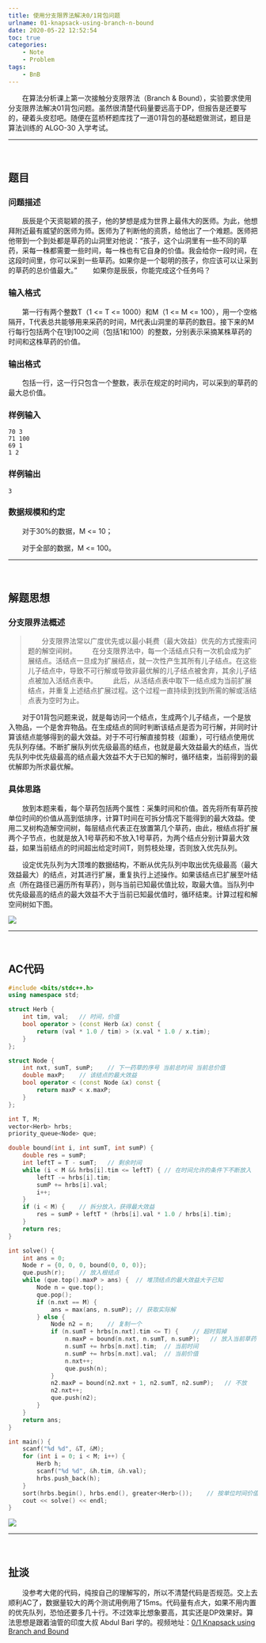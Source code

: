 ```yaml
---
title: 使用分支限界法解决0/1背包问题
urlname: 01-knapsack-using-branch-n-bound
date: 2020-05-22 12:52:54
toc: true
categories:
    - Note
    - Problem
tags:
    - BnB
---
```


&emsp;&emsp;在算法分析课上第一次接触分支限界法（Branch & Bound），实验要求使用分支限界法解决01背包问题。虽然很清楚代码量要远高于DP，但报告是还要写的，硬着头皮怼吧。随便在蓝桥杯题库找了一道01背包的基础题做测试，题目是算法训练的 ALGO-30 入学考试。

<!--more-->

---
<br>

## 题目

### 问题描述

&emsp;&emsp;辰辰是个天资聪颖的孩子，他的梦想是成为世界上最伟大的医师。为此，他想拜附近最有威望的医师为师。医师为了判断他的资质，给他出了一个难题。医师把他带到一个到处都是草药的山洞里对他说：“孩子，这个山洞里有一些不同的草药，采每一株都需要一些时间，每一株也有它自身的价值。我会给你一段时间，在这段时间里，你可以采到一些草药。如果你是一个聪明的孩子，你应该可以让采到的草药的总价值最大。”
&emsp;&emsp;如果你是辰辰，你能完成这个任务吗？

### 输入格式

&emsp;&emsp;第一行有两个整数T（1 <= T <= 1000）和M（1 <= M <= 100），用一个空格隔开，T代表总共能够用来采药的时间，M代表山洞里的草药的数目。接下来的M行每行包括两个在1到100之间（包括1和100）的整数，分别表示采摘某株草药的时间和这株草药的价值。

### 输出格式

&emsp;&emsp;包括一行，这一行只包含一个整数，表示在规定的时间内，可以采到的草药的最大总价值。

### 样例输入

```
70 3
71 100
69 1
1 2
```

### 样例输出

```
3
```

### 数据规模和约定

&emsp;&emsp;对于30%的数据，M <= 10；

&emsp;&emsp;对于全部的数据，M <= 100。

---

<br>

## 解题思想

### 分支限界法概述

>&emsp;&emsp;分支限界法常以广度优先或以最小耗费（最大效益）优先的方式搜索问题的解空间树。
&emsp;&emsp;在分支限界法中，每一个活结点只有一次机会成为扩展结点。活结点一旦成为扩展结点，就一次性产生其所有儿子结点。在这些儿子结点中，导致不可行解或导致非最优解的儿子结点被舍弃，其余儿子结点被加入活结点表中。
&emsp;&emsp;此后，从活结点表中取下一结点成为当前扩展结点，并重复上述结点扩展过程。这个过程一直持续到找到所需的解或活结点表为空时为止。

&emsp;&emsp;对于01背包问题来说，就是每访问一个结点，生成两个儿子结点，一个是放入物品，一个是舍弃物品。在生成结点的同时判断该结点是否为可行解，并同时计算该结点能够得到的最大效益。对于不可行解直接剪枝（超重），可行结点使用优先队列存储。不断扩展队列优先级最高的结点，也就是最大效益最大的结点，当优先队列中优先级最高的结点最大效益不大于已知的解时，循环结束，当前得到的最优解即为所求最优解。

### 具体思路

&emsp;&emsp;放到本题来看，每个草药包括两个属性：采集时间和价值。首先将所有草药按单位时间的价值从高到低排序，计算T时间在可拆分情况下能得到的最大效益。使用二叉树构造解空间树，每层结点代表正在放置第几个草药，由此，根结点将扩展两个子节点，也就是放入1号草药和不放入1号草药，为两个结点分别计算最大效益，如果当前结点的时间超出给定时间T，则剪枝处理，否则放入优先队列。

&emsp;&emsp;设定优先队列为大顶堆的数据结构，不断从优先队列中取出优先级最高（最大效益最大）的结点，对其进行扩展，重复执行上述操作。如果该结点已扩展至叶结点（所在路径已遍历所有草药），则与当前已知最优值比较，取最大值。当队列中优先级最高的结点的最大效益不大于当前已知最优值时，循环结束。计算过程和解空间树如下图。

![](https://cdn.jsdelivr.net/gh/kainzhang/kz-img/blog/20/05/22/200522-2.jpg)

---
<br>

## AC代码

``` cpp
#include <bits/stdc++.h>
using namespace std;

struct Herb {
    int tim, val;   // 时间，价值
    bool operator > (const Herb &x) const {
        return (val * 1.0 / tim) > (x.val * 1.0 / x.tim);
    }
};

struct Node {
    int nxt, sumT, sumP;    // 下一药草的序号 当前总时间 当前总价值
    double maxP;    // 该结点的最大效益
    bool operator < (const Node &x) const {
        return maxP < x.maxP;
    }
};

int T, M;
vector<Herb> hrbs;
priority_queue<Node> que;

double bound(int i, int sumT, int sumP) {
    double res = sumP;
    int leftT = T - sumT;   // 剩余时间
    while (i < M && hrbs[i].tim <= leftT) { // 在时间允许的条件下不断放入
        leftT -= hrbs[i].tim;
        sumP += hrbs[i].val;
        i++;
    }
    if (i < M) {    // 拆分放入，获得最大效益
        res = sumP + leftT * (hrbs[i].val * 1.0 / hrbs[i].tim);
    }
    return res;
}

int solve() {
    int ans = 0;
    Node r = {0, 0, 0, bound(0, 0, 0)};
    que.push(r);    // 放入根结点
    while (que.top().maxP > ans) {  // 堆顶结点的最大效益大于已知
        Node n = que.top();
        que.pop();
        if (n.nxt == M) {
            ans = max(ans, n.sumP); // 获取实际解
        } else {
            Node n2 = n;    // 复制一个
            if (n.sumT + hrbs[n.nxt].tim <= T) {    // 超时剪掉
                n.maxP = bound(n.nxt, n.sumT, n.sumP);   // 放入当前草药
                n.sumT += hrbs[n.nxt].tim;  // 当前时间
                n.sumP += hrbs[n.nxt].val;  // 当前价值
                n.nxt++;
                que.push(n);
            }
            n2.maxP = bound(n2.nxt + 1, n2.sumT, n2.sumP);   // 不放
            n2.nxt++;
            que.push(n2);
        }
    }
    return ans;
}

int main() {
    scanf("%d %d", &T, &M);
    for (int i = 0; i < M; i++) {
        Herb h;
        scanf("%d %d", &h.tim, &h.val);
        hrbs.push_back(h);
    }
    sort(hrbs.begin(), hrbs.end(), greater<Herb>());    // 按单位时间价值排序
    cout << solve() << endl;
}
```

![](https://cdn.jsdelivr.net/gh/kainzhang/kz-img/blog/20/05/22/200522-1.png)

---
<br>

## 扯淡

&emsp;&emsp;没参考大佬的代码，纯按自己的理解写的，所以不清楚代码是否规范。交上去顺利AC了，数据量较大的两个测试用例用了15ms。代码量有点大，如果不用内置的优先队列，恐怕还要多几十行。不过效率比想象要高，其实还是DP效果好。算法思想是跟着油管的印度大叔 Abdul Bari 学的。视频地址：[0/1 Knapsack using Branch and Bound](https://youtu.be/yV1d-b_NeK8 "0/1 Knapsack using Branch and Bound")